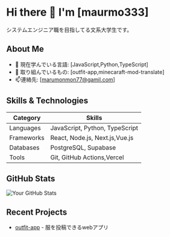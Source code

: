 # Hi there 👋 I'm [maurmo333]
システムエンジニア職を目指してる文系大学生です。
## About Me
- 🌱 現在学んでいる言語: [JavaScript,Python,TypeScript]
- 💼 取り組んでいるもの: [outfit-app,minecaraft-mod-translate]
- 📫連絡先: [marumonmon77@gamil.com]

## Skills & Technologies

| Category         | Skills                                  |
|------------------|-----------------------------------------|
| Languages        | JavaScript, Python, TypeScript          |
| Frameworks       | React, Node.js, Next.js,Vue.js          |
| Databases        | PostgreSQL, Supabase                    |
| Tools            | Git, GitHub Actions,Vercel              |

## GitHub Stats
![Your GitHub Stats](https://github-readme-stats.vercel.app/api?username=marumo333&show_icons=true&theme=radical)

## Recent Projects
- [outfit-app](https://outfitapp-delta.vercel.app/) - 服を投稿できるwebアプリ


